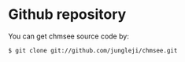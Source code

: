 # Github repository #

You can get chmsee source code by:

`$ git clone git://github.com/jungleji/chmsee.git`